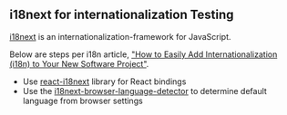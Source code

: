 ## i18next for internationalization Testing

[i18next](https://www.i18next.com/) is an internationalization-framework for JavaScript.

Below are steps per i18n article, ["How to Easily Add Internationalization (i18n) to Your New Software Project"](https://www.locize.com/blog/how-to-easily-add-i18n-to-your-software).

- Use [react-i18next](https://github.com/i18next/react-i18next) library for React bindings
- Use the [i18next-browser-language-detector](https://github.com/i18next/i18next-browser-languageDetector) to determine default language from browser settings

